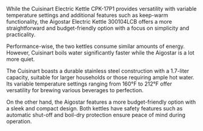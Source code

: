 While the Cuisinart Electric Kettle CPK-17P1 provides versatility with variable temperature settings and additional features such as keep-warm functionality, the Aigostar Electric Kettle 300104LCB offers a more straightforward and budget-friendly option with a focus on simplicity and practicality.

Performance-wise, the two kettles consume similar amounts of energy. However, Cuisinart boils water significantly faster while the Aigostar is a lot more quiet.

The Cuisinart boasts a durable stainless steel construction with a 1.7-liter capacity, suitable for larger households or those requiring ample hot water. Its variable temperature settings ranging from 160°F to 212°F offer versatility for brewing various beverages to perfection.

On the other hand, the Aigostar features a more budget-friendly option with a sleek and compact design. Both kettles have safety features such as automatic shut-off and boil-dry protection ensure peace of mind during operation.